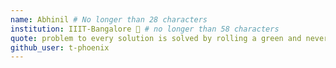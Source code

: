 ```yaml
---
name: Abhinil # No longer than 28 characters
institution: IIIT-Bangalore 🚩 # no longer than 58 characters
quote: problem to every solution is solved by rolling a green and never giving up # no longer than 100 characters, avoid using quotes(") to guarantee  format remains the same.
github_user: t-phoenix
---
```

